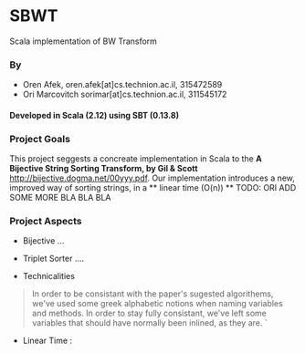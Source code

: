 # SBWT
Scala implementation of BW Transform

### By
* Oren Afek, oren.afek[at]cs.technion.ac.il, 315472589
* Ori Marcovitch sorimar[at]cs.technion.ac.il, 311545172

#### Developed in Scala (2.12) using SBT (0.13.8)

### Project Goals
This project seggests a concreate implementation in Scala to the **A Bijective String Sorting Transform, by Gil & Scott** http://bijective.dogma.net/00yyy.pdf.
Our implementation introduces a new, improved way of sorting strings, in a ** linear time (O(n)) **
 TODO: ORI ADD SOME MORE BLA BLA BLA
 
 
### Project Aspects 

* Bijective ...

* Triplet Sorter ....

* Technicalities

> In order to be consistant with the paper's sugested algorithems, we've used some greek alphabetic notions when naming variables and methods. In order to stay fully consistant, we've left some variables that should have normally been inlined, as they are. `

* Linear Time : 

